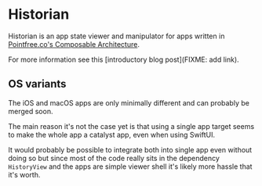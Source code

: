 # Historian

Historian is an app state viewer and manipulator for apps written in [Pointfree.co's Composable Architecture](https://www.pointfree.co/collections/composable-architecture).

For more information see this [introductory blog post](FIXME: add link).

## OS variants

The iOS and macOS apps are only minimally different and can probably be merged soon.

The main reason it's not the case yet is that using a single app target seems to make the whole app a catalyst app, even when using SwiftUI.

It would probably be possible to integrate both into single app even without doing so but since most of the code really sits in the dependency `HistoryView` and the apps are simple viewer shell it's likely more hassle that it's worth.
